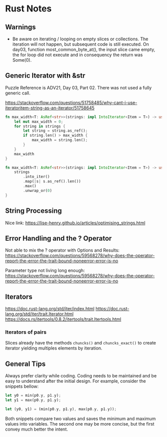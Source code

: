 # Rust Notes

## Warnings

- Be aware on iterating / looping on empty slices or collections. The iteration will not happen, but subsequent code is still executed. On day03, function most_common_byte_at(), the input slice came empty, the for loop did not execute and in consequency the return was Some(0).

## Generic Iterator with &str

Puzzle Reference is ADV21, Day 03, Part 02. There was not used a fully generic call.

<https://stackoverflow.com/questions/51758485/why-cant-i-use-iteratoritem-string-as-an-iterator/51758645>

```rust
fn max_width<T: AsRef<str>>(strings: impl IntoIterator<Item = T>) -> usize {
    let mut max_width = 0;
    for string in strings {
        let string = string.as_ref();
        if string.len() > max_width {
            max_width = string.len();
        }
    }
    max_width
}
```

```rust
fn max_width<T: AsRef<str>>(strings: impl IntoIterator<Item = T>) -> usize {
    strings
        .into_iter()
        .map(|s| s.as_ref().len())
        .max()
        .unwrap_or(0)
}
```

## String Processing

Nice link: <https://lise-henry.github.io/articles/optimising_strings.html>

## Error Handling and the ? Operator

Not able to mix the ? operator with Options and Results: <https://stackoverflow.com/questions/59568278/why-does-the-operator-report-the-error-the-trait-bound-noneerror-error-is-no>

Parameter type not living long enough: <https://stackoverflow.com/questions/59568278/why-does-the-operator-report-the-error-the-trait-bound-noneerror-error-is-no>

## Iterators

<https://doc.rust-lang.org/std/iter/index.html>
<https://doc.rust-lang.org/std/iter/trait.Iterator.html>
<https://docs.rs/itertools/0.8.2/itertools/trait.Itertools.html>

### Iterators of pairs

Slices already have the methods `chuncks()` and `chuncks_exact()` to create iterator yielding multiples elements by iteration.

## General Tips

Always prefer clarity while coding. Coding needs to be maintained and be easy to understand after the initial design. For example, consider the snippets bellow:

```rust
let y0 = min(p0.y, p1.y);
let y1 = max(p0.y, p1.y);
```

```rust
let (y0, y1) = (min(p0.y, p1.y), max(p0.y, p1.y));
```

Both snippets compare two values and saves the minimum and maximum values into variables. The second one may be more concise, but the first convey much better the intent.

